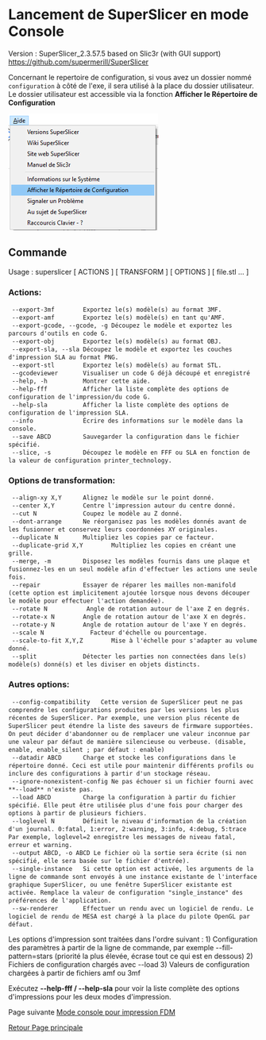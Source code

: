 # Lancement de SuperSlicer en mode Console

Version : SuperSlicer_2.3.57.5 based on Slic3r (with GUI support) https://github.com/supermerill/SuperSlicer

Concernant le repertoire de configuration, si vous avez un dossier nommé `configuration` à côté de l'exe, il sera utilisé à la place du dossier utilisateur. 
Le dossier utilisateur est accessible via la fonction **Afficher le Répertoire de Configuration**

![Accès menu configuration](image/001.png)




## Commande 

Usage : superslicer [ ACTIONS ] [ TRANSFORM ] [ OPTIONS ] [ file.stl ... ]

### Actions:
     --export-3mf        Exportez le(s) modèle(s) au format 3MF.
     --export-amf        Exportez le(s) modèle(s) en tant qu'AMF.
     --export-gcode, --gcode, -g Découpez le modèle et exportez les parcours d'outils en code G.
     --export-obj        Exportez le(s) modèle(s) au format OBJ.
     --export-sla, --sla Découpez le modèle et exportez les couches d'impression SLA au format PNG.
     --export-stl        Exportez le(s) modèle(s) au format STL.
     --gcodeviewer       Visualiser un code G déjà découpé et enregistré
     --help, -h          Montrer cette aide.
     --help-fff          Afficher la liste complète des options de configuration de l'impression/du code G.
     --help-sla          Afficher la liste complète des options de configuration de l'impression SLA.
     --info              Écrire des informations sur le modèle dans la console.
     --save ABCD         Sauvegarder la configuration dans le fichier spécifié.
     --slice, -s         Découpez le modèle en FFF ou SLA en fonction de la valeur de configuration printer_technology.

### Options de transformation:
     --align-xy X,Y      Alignez le modèle sur le point donné.
     --center X,Y        Centre l'impression autour du centre donné.
     --cut N             Coupez le modèle au Z donné.
     --dont-arrange      Ne réorganisez pas les modèles donnés avant de les fusionner et conservez leurs coordonnées XY originales.
     --duplicate N       Multipliez les copies par ce facteur.
     --duplicate-grid X,Y        Multipliez les copies en créant une grille.
     --merge, -m         Disposez les modèles fournis dans une plaque et fusionnez-les en un seul modèle afin d'effectuer les actions une seule fois.
     --repair            Essayer de réparer les mailles non-manifold (cette option est implicitement ajoutée lorsque nous devons découper le modèle pour effectuer l'action demandée).
     --rotate N           Angle de rotation autour de l'axe Z en degrés.
     --rotate-x N        Angle de rotation autour de l'axe X en degrés.
     --rotate-y N        Angle de rotation autour de l'axe Y en degrés.
     --scale N             Facteur d'échelle ou pourcentage.
     --scale-to-fit X,Y,Z        Mise à l'échelle pour s'adapter au volume donné.
     --split             Détecter les parties non connectées dans le(s) modèle(s) donné(s) et les diviser en objets distincts.

### Autres options:
     --config-compatibility   Cette version de SuperSlicer peut ne pas comprendre les configurations produites par les versions les plus récentes de SuperSlicer. Par exemple, une version plus récente de SuperSlicer peut étendre la liste des saveurs de firmware supportées. On peut décider d'abandonner ou de remplacer une valeur inconnue par une valeur par défaut de manière silencieuse ou verbeuse. (disable, enable, enable_silent ; par défaut : enable)
     --datadir ABCD      Charge et stocke les configurations dans le répertoire donné. Ceci est utile pour maintenir différents profils ou inclure des configurations à partir d'un stockage réseau.
     --ignore-nonexistent-config Ne pas échouer si un fichier fourni avec **--load** n'existe pas.
     --load ABCD         Charge la configuration à partir du fichier spécifié. Elle peut être utilisée plus d'une fois pour charger des options à partir de plusieurs fichiers.
     --loglevel N        Définit le niveau d'information de la création d'un journal. 0:fatal, 1:error, 2:warning, 3:info, 4:debug, 5:trace Par exemple, loglevel=2 enregistre les messages de niveau fatal, erreur et warning.
     --output ABCD, -o ABCD Le fichier où la sortie sera écrite (si non spécifié, elle sera basée sur le fichier d'entrée).
     --single-instance   Si cette option est activée, les arguments de la ligne de commande sont envoyés à une instance existante de l'interface graphique SuperSlicer, ou une fenêtre SuperSlicer existante est activée. Remplace la valeur de configuration "single_instance" des préférences de l'application.
     --sw-renderer       Effectuer un rendu avec un logiciel de rendu. Le logiciel de rendu de MESA est chargé à la place du pilote OpenGL par défaut.

Les options d'impression sont traitées dans l'ordre suivant :
	1) Configuration des paramètres à partir de la ligne de commande, par exemple --fill-pattern=stars (priorité la plus élevée, écrase tout ce qui est en dessous)
	2) Fichiers de configuration chargés avec --load
	3) Valeurs de configuration chargées à partir de fichiers amf ou 3mf

Exécutez **--help-fff / --help-sla** pour voir la liste complète des options d'impressions pour les deux modes d'impression.


Page suivante [Mode console pour impression FDM](mode_console_fff.md) 

[Retour Page principale](../superslicer.md)
